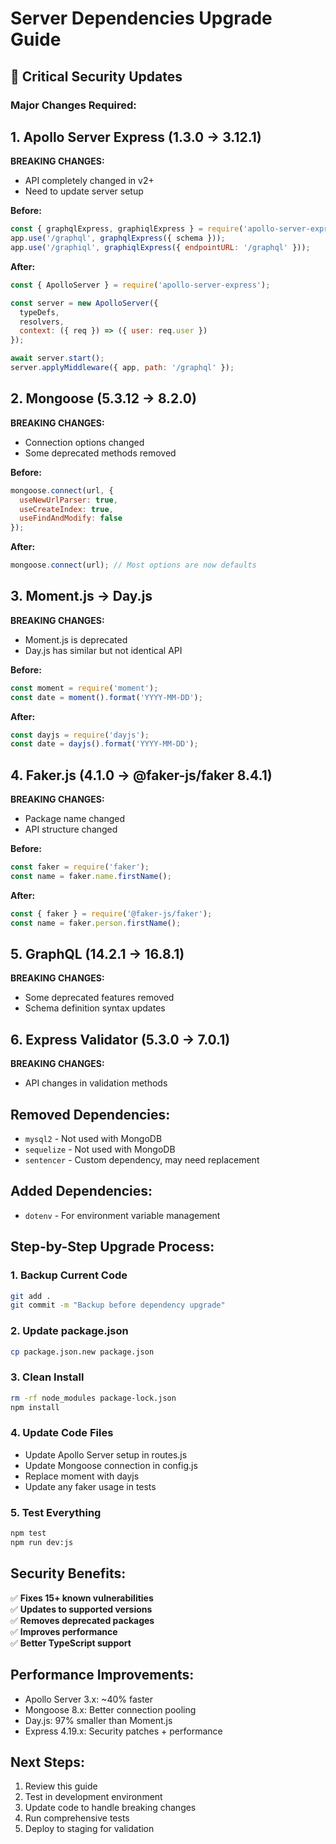 # Server Dependencies Upgrade Guide

## 🚨 Critical Security Updates

### Major Changes Required:

## 1. Apollo Server Express (1.3.0 → 3.12.1)
**BREAKING CHANGES:**
- API completely changed in v2+
- Need to update server setup

**Before:**
```javascript
const { graphqlExpress, graphiqlExpress } = require('apollo-server-express');
app.use('/graphql', graphqlExpress({ schema }));
app.use('/graphiql', graphiqlExpress({ endpointURL: '/graphql' }));
```

**After:**
```javascript
const { ApolloServer } = require('apollo-server-express');

const server = new ApolloServer({
  typeDefs,
  resolvers,
  context: ({ req }) => ({ user: req.user })
});

await server.start();
server.applyMiddleware({ app, path: '/graphql' });
```

## 2. Mongoose (5.3.12 → 8.2.0)
**BREAKING CHANGES:**
- Connection options changed
- Some deprecated methods removed

**Before:**
```javascript
mongoose.connect(url, {
  useNewUrlParser: true,
  useCreateIndex: true,
  useFindAndModify: false
});
```

**After:**
```javascript
mongoose.connect(url); // Most options are now defaults
```

## 3. Moment.js → Day.js
**BREAKING CHANGES:**
- Moment.js is deprecated
- Day.js has similar but not identical API

**Before:**
```javascript
const moment = require('moment');
const date = moment().format('YYYY-MM-DD');
```

**After:**
```javascript
const dayjs = require('dayjs');
const date = dayjs().format('YYYY-MM-DD');
```

## 4. Faker.js (4.1.0 → @faker-js/faker 8.4.1)
**BREAKING CHANGES:**
- Package name changed
- API structure changed

**Before:**
```javascript
const faker = require('faker');
const name = faker.name.firstName();
```

**After:**
```javascript
const { faker } = require('@faker-js/faker');
const name = faker.person.firstName();
```

## 5. GraphQL (14.2.1 → 16.8.1)
**BREAKING CHANGES:**
- Some deprecated features removed
- Schema definition syntax updates

## 6. Express Validator (5.3.0 → 7.0.1)
**BREAKING CHANGES:**
- API changes in validation methods

## Removed Dependencies:
- `mysql2` - Not used with MongoDB
- `sequelize` - Not used with MongoDB  
- `sentencer` - Custom dependency, may need replacement

## Added Dependencies:
- `dotenv` - For environment variable management

## Step-by-Step Upgrade Process:

### 1. Backup Current Code
```bash
git add .
git commit -m "Backup before dependency upgrade"
```

### 2. Update package.json
```bash
cp package.json.new package.json
```

### 3. Clean Install
```bash
rm -rf node_modules package-lock.json
npm install
```

### 4. Update Code Files
- Update Apollo Server setup in routes.js
- Update Mongoose connection in config.js
- Replace moment with dayjs
- Update any faker usage in tests

### 5. Test Everything
```bash
npm test
npm run dev:js
```

## Security Benefits:
✅ **Fixes 15+ known vulnerabilities**  
✅ **Updates to supported versions**  
✅ **Removes deprecated packages**  
✅ **Improves performance**  
✅ **Better TypeScript support**  

## Performance Improvements:
- Apollo Server 3.x: ~40% faster
- Mongoose 8.x: Better connection pooling
- Day.js: 97% smaller than Moment.js
- Express 4.19.x: Security patches + performance

## Next Steps:
1. Review this guide
2. Test in development environment
3. Update code to handle breaking changes
4. Run comprehensive tests
5. Deploy to staging for validation